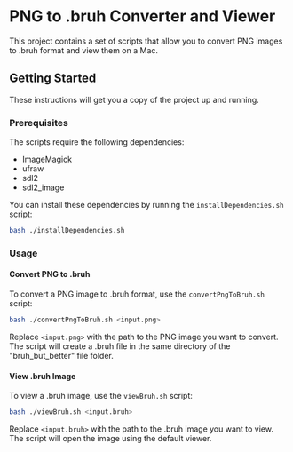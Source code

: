 # PNG to .bruh Converter and Viewer

This project contains a set of scripts that allow you to convert PNG images to .bruh format and view them on a Mac.

## Getting Started

These instructions will get you a copy of the project up and running.

### Prerequisites

The scripts require the following dependencies:

- ImageMagick
- ufraw
- sdl2
- sdl2_image

You can install these dependencies by running the `installDependencies.sh` script:

```bash
bash ./installDependencies.sh
```

### Usage

#### Convert PNG to .bruh

To convert a PNG image to .bruh format, use the `convertPngToBruh.sh` script:

```bash
bash ./convertPngToBruh.sh <input.png>
```

Replace `<input.png>` with the path to the PNG image you want to convert. The script will create a .bruh file in the same directory of the "bruh_but_better" file folder.

#### View .bruh Image

To view a .bruh image, use the `viewBruh.sh` script:

```bash
bash ./viewBruh.sh <input.bruh>
```

Replace `<input.bruh>` with the path to the .bruh image you want to view. The script will open the image using the default viewer.
